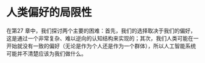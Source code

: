 # 人类偏好的局限性

在第27 章中，我们探讨两个主要的困难：首先，我们的选择取决于我们的偏好，这是通过一个非常复杂、难以逆向的认知结构来实现的；其次，我们人类可能在一开始就没有一致的偏好（无论是作为个人还是作为一个群体），所以人工智能系统可能并不清楚应该为我们做什么。

[1]: https://www.ncsti.gov.cn/kcfw/kchzhsh/2021yjqyrdzs/yjqyrdzs2021_xgxx/202203/P020220323629836767560.pdf
